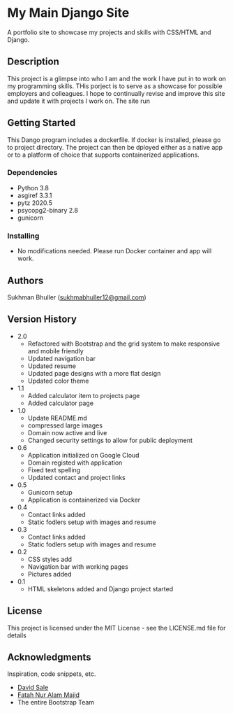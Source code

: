 # My Main Django Site

A portfolio site to showcase my projects and skills with CSS/HTML and Django.

## Description

This project is a glimpse into who I am and the work I have put in to work on my programming skills. THis porject is to serve as a showcase for possible employers and colleagues. I hope to continually revise and improve this site and update it with projects I work on. The site run

## Getting Started

This Dango program includes a dockerfile. If docker is installed, please go to project directory. The project can then be dployed either as a native app or to a platform of choice that supports containerized applications.

### Dependencies

* Python 3.8
* asgiref 3.3.1
* pytz 2020.5
* psycopg2-binary 2.8
* gunicorn

### Installing

* No modifications needed. Please run Docker container and app will work.


## Authors
Sukhman Bhuller  (sukhmabhuller12@gmail.com)

## Version History

* 2.0
    * Refactored with Bootstrap and the grid system to make responsive and mobile friendly
    * Updated navigation bar
    * Updated resume
    * Updated page designs with a more flat design
    * Updated color theme
* 1.1
    * Added calculator item to projects page
    * Added calculator page 
* 1.0
    * Update README.md
    * compressed large images
    * Domain now active and live
    * Changed security settings to allow for public deployment
* 0.6
    * Application initialized on Google Cloud
    * Domain registed with application
    * Fixed text spelling
    * Updated contact and project links
* 0.5
    * Gunicorn setup
    * Application is containerized via Docker
* 0.4
    * Contact links added
    * Static fodlers setup with images and resume
* 0.3
    * Contact links added
    * Static fodlers setup with images and resume
* 0.2
    * CSS styles add
    * Navigation bar with working pages
    * Pictures added
* 0.1
    * HTML skeletons added and Django project started

## License

This project is licensed under the MIT License - see the LICENSE.md file for details

## Acknowledgments

Inspiration, code snippets, etc.
* [David Sale](https://semaphoreci.com/community/tutorials/dockerizing-a-python-django-web-application)
* [Fatah Nur Alam Majid](https://semaphoreci.com/community/tutorials/dockerizing-a-python-django-web-application)
* The entire Bootstrap Team
